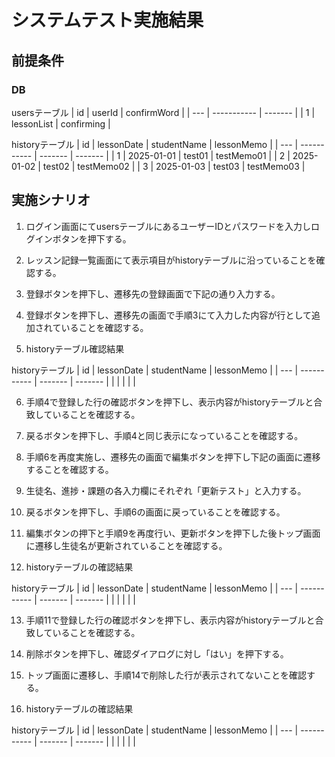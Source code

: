 # システムテスト実施結果
## 前提条件
### DB
usersテーブル
| id | userId | confirmWord |
| --- | ----------- | ------- |
| 1 | lessonList | confirming |

historyテーブル
| id | lessonDate | studentName | lessonMemo |
| --- | ----------- | ------- | ------- |
| 1	| 2025-01-01 | test01 | testMemo01 |
| 2 | 2025-01-02 | test02 | testMemo02 |
| 3	| 2025-01-03 | test03 | testMemo03 |

## 実施シナリオ
1. ログイン画面にてusersテーブルにあるユーザーIDとパスワードを入力しログインボタンを押下する。

2. レッスン記録一覧画面にて表示項目がhistoryテーブルに沿っていることを確認する。

3. 登録ボタンを押下し、遷移先の登録画面で下記の通り入力する。

4. 登録ボタンを押下し、遷移先の画面で手順3にて入力した内容が行として追加されていることを確認する。

5. historyテーブル確認結果

historyテーブル
| id | lessonDate | studentName | lessonMemo |
| --- | ----------- | ------- | ------- |
|  |  |  |  |

6. 手順4で登録した行の確認ボタンを押下し、表示内容がhistoryテーブルと合致していることを確認する。

7. 戻るボタンを押下し、手順4と同じ表示になっていることを確認する。

8. 手順6を再度実施し、遷移先の画面で編集ボタンを押下し下記の画面に遷移することを確認する。

9. 生徒名、進捗・課題の各入力欄にそれぞれ「更新テスト」と入力する。

10. 戻るボタンを押下し、手順6の画面に戻っていることを確認する。

11. 編集ボタンの押下と手順9を再度行い、更新ボタンを押下した後トップ画面に遷移し生徒名が更新されていることを確認する。

12. historyテーブルの確認結果

historyテーブル
| id | lessonDate | studentName | lessonMemo |
| --- | ----------- | ------- | ------- |
|  |  |  |  |

13. 手順11で登録した行の確認ボタンを押下し、表示内容がhistoryテーブルと合致していることを確認する。

14. 削除ボタンを押下し、確認ダイアログに対し「はい」を押下する。

15. トップ画面に遷移し、手順14で削除した行が表示されてないことを確認する。

16. historyテーブルの確認結果

historyテーブル
| id | lessonDate | studentName | lessonMemo |
| --- | ----------- | ------- | ------- |
|  |  |  |  |